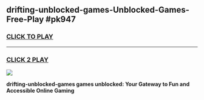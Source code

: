
## drifting-unblocked-games-Unblocked-Games-Free-Play #pk947
<h3>
<a href="https://us.freeplayer.one?title=drifting-unblocked-games&ref=9M">CLICK TO PLAY</a></h3>
<hr>

<h3>
<a href="https://us.freeplayer.one?title=drifting-unblocked-games&ref=9M">CLICK 2 PLAY</a>
  
</h3>

<a href="https://us.freeplayer.one?title=drifting-unblocked-games&ref=9M"><img src="https://clearcache.store/games.png"></a>


**drifting-unblocked-games games unblocked: Your Gateway to Fun and Accessible Online Gaming**
